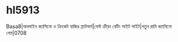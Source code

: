 # hl5913
Basa8|অনলাইন ক্যাসিনো ও ক্রিকেট বাজির প্ল্যাটফর্ম|বেস্ট ক্রীড়া বেটিং সাইট সাইট|নতুন রামি ক্যাসিনো গেম|0708
